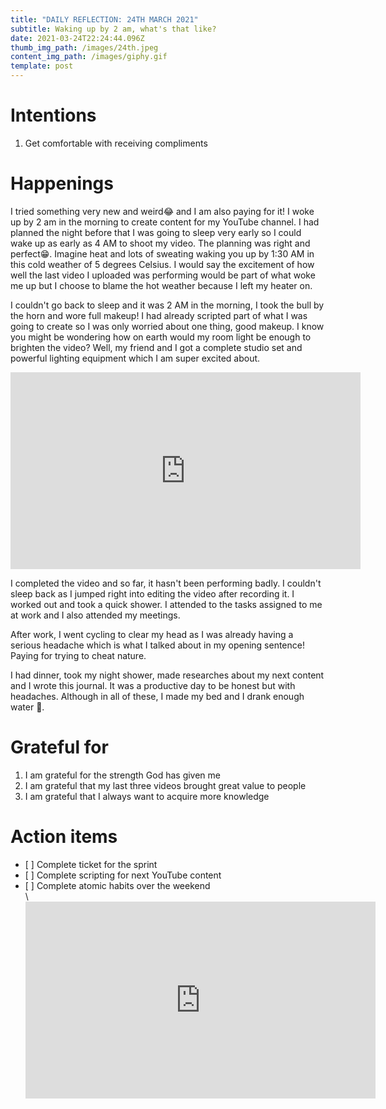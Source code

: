 ```yaml
---
title: "DAILY REFLECTION: 24TH MARCH 2021"
subtitle: Waking up by 2 am, what's that like?
date: 2021-03-24T22:24:44.096Z
thumb_img_path: /images/24th.jpeg
content_img_path: /images/giphy.gif
template: post
---
```



# Intentions

1. Get comfortable with receiving compliments

# Happenings

I tried something very new and weird😂 and I am also paying for it! I woke up by 2 am in the morning to create content for my YouTube channel. I had planned the night before that I was going to sleep very early so I could wake up as early as 4 AM to shoot my video. The planning was right and perfect😁. Imagine heat and lots of sweating waking you up by 1:30 AM in this cold weather of 5 degrees Celsius. I would say the excitement of how well the last video I uploaded was performing would be part of what woke me up but I choose to blame the hot weather because I left my heater on.

I couldn't go back to sleep and it was 2 AM in the morning, I took the bull by the horn and wore full makeup! I had already scripted part of what I was going to create so I was only worried about one thing, good makeup. I know you might be wondering how on earth would my room light be enough to brighten the video? Well, my friend and I got a complete studio set and powerful lighting equipment which I am super excited about.

<iframe width="560" height="315" src="https://www.youtube.com/embed/ZfDea6HsCYI" title="YouTube video player" frameborder="0" allow="accelerometer; autoplay; clipboard-write; encrypted-media; gyroscope; picture-in-picture" allowfullscreen></iframe>

I completed the video and so far, it hasn't been performing badly. I couldn't sleep back as I jumped right into editing the video after recording it. I worked out and took a quick shower. I attended to the tasks assigned to me at work and I also attended my meetings.

After work, I went cycling to clear my head as I was already having a serious headache which is what I talked about in my opening sentence! Paying for trying to cheat nature.

I had dinner, took my night shower, made researches about my next content and I wrote this journal. It was a productive day to be honest but with headaches. Although in all of these, I made my bed and I drank enough water 💙.



# Grateful for

1. I am grateful for the strength God has given me
2. I am grateful that my last three videos brought great value to people
3. I am grateful that I always want to acquire more knowledge

# Action items

* \[ ] Complete ticket for the sprint
* \[ ] Complete scripting for next YouTube content
* \[ ] Complete atomic habits over the weekend\
  \
  <iframe width="560" height="315" src="https://www.youtube.com/embed/e9ACItgeCQ4" title="YouTube video player" frameborder="0" allow="accelerometer; autoplay; clipboard-write; encrypted-media; gyroscope; picture-in-picture" allowfullscreen></iframe>